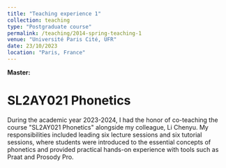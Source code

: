 ```yaml
---
title: "Teaching experience 1"
collection: teaching
type: "Postgraduate course"
permalink: /teaching/2014-spring-teaching-1
venue: "Université Paris Cité, UFR"
date: 23/10/2023
location: "Paris, France"
---
```


**Master:**


SL2AY021 Phonetics
======
During the academic year 2023-2024, I had the honor of co-teaching the course "SL2AY021 Phonetics" alongside my colleague, Li Chenyu. My responsibilities included leading six lecture sessions and six tutorial sessions, where students were introduced to the essential concepts of phonetics and provided practical hands-on experience with tools such as Praat and Prosody Pro.


